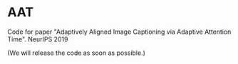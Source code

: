 # AAT
Code for paper "Adaptively Aligned Image Captioning via Adaptive Attention Time". NeurIPS 2019

(We will release the code as soon as possible.)
